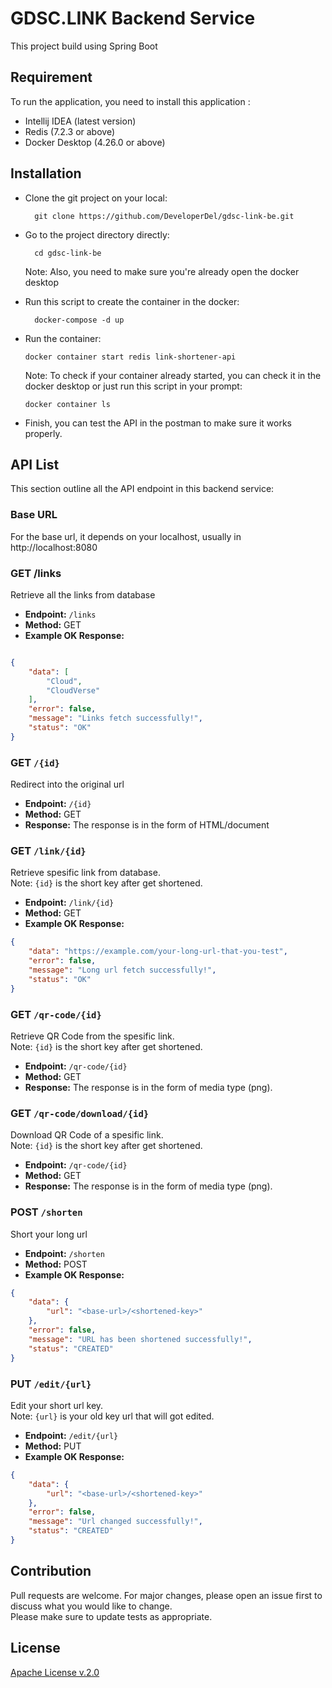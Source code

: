 # GDSC.LINK Backend Service

This project build using Spring Boot

## Requirement
To run the application, you need to install this application :
- Intellij IDEA (latest version)
- Redis (7.2.3 or above)
- Docker Desktop (4.26.0 or above)

## Installation
- Clone the git project on your local:
  ```
    git clone https://github.com/DeveloperDel/gdsc-link-be.git
  ```
  
- Go to the project directory directly:
  ```
    cd gdsc-link-be
  ```
  Note: Also, you need to make sure you're already open the docker desktop
  
- Run this script to create the container in the docker:
  ```
    docker-compose -d up
  ```

- Run the container:
  ```
  docker container start redis link-shortener-api
  ```
  Note: To check if your container already started, you can check it in the docker desktop or just run this script in your prompt:
  ```
  docker container ls
  ```
- Finish, you can test the API in the postman to make sure it works properly. 

## API List
This section outline all the API endpoint in this backend service:
### Base URL
For the base url, it depends on your localhost, usually in http://localhost:8080

### GET /links
Retrieve all the links from database
- **Endpoint:** `/links`
- **Method:** GET
- **Example OK Response:**
```json

{
    "data": [
        "Cloud",
        "CloudVerse"
    ],
    "error": false,
    "message": "Links fetch successfully!",
    "status": "OK"
}
```

### GET `/{id}`
Redirect into the original url
- **Endpoint:** `/{id}`
- **Method:** GET
- **Response:**
The response is in the form of HTML/document


### GET `/link/{id}`
Retrieve spesific link from database.
<br>
Note: `{id}` is the short key after get shortened.
- **Endpoint:** `/link/{id}`
- **Method:** GET
- **Example OK Response:**
```json
{
    "data": "https://example.com/your-long-url-that-you-test",
    "error": false,
    "message": "Long url fetch successfully!",
    "status": "OK"
}
```

### GET `/qr-code/{id}`
Retrieve QR Code from the spesific link.
<br>
Note: `{id}` is the short key after get shortened.
- **Endpoint:** `/qr-code/{id}`
- **Method:** GET
- **Response:**
The response is in the form of media type (png).

### GET `/qr-code/download/{id}`
Download QR Code of a spesific link.
<br>
Note: `{id}` is the short key after get shortened.
- **Endpoint:** `/qr-code/{id}`
- **Method:** GET
- **Response:**
The response is in the form of media type (png).

### POST `/shorten`
Short your long url
- **Endpoint:** `/shorten`
- **Method:** POST
- **Example OK Response:**
```json
{
    "data": {
        "url": "<base-url>/<shortened-key>"
    },
    "error": false,
    "message": "URL has been shortened successfully!",
    "status": "CREATED"
}
```

### PUT `/edit/{url}`
Edit your short url key.
<br>
Note: `{url}` is your old key url that will got edited.
- **Endpoint:** `/edit/{url}`
- **Method:** PUT
- **Example OK Response:**
```json
{
    "data": {
        "url": "<base-url>/<shortened-key>"
    },
    "error": false,
    "message": "Url changed successfully!",
    "status": "CREATED"
}
```

## Contribution
Pull requests are welcome. For major changes, please open an issue first to discuss what you would like to change.
<br>
Please make sure to update tests as appropriate.

## License
[Apache License v.2.0](https://www.apache.org/licenses/LICENSE-2.0)
